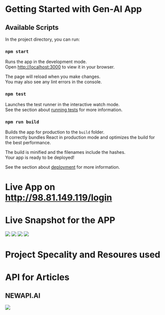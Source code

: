 # Getting Started with Gen-AI App

## Available Scripts

In the project directory, you can run:

### `npm start`

Runs the app in the development mode.\
Open [http://localhost:3000](http://localhost:3000) to view it in your browser.

The page will reload when you make changes.\
You may also see any lint errors in the console.

### `npm test`

Launches the test runner in the interactive watch mode.\
See the section about [running tests](https://facebook.github.io/create-react-app/docs/running-tests) for more information.

### `npm run build`

Builds the app for production to the `build` folder.\
It correctly bundles React in production mode and optimizes the build for the best performance.

The build is minified and the filenames include the hashes.\
Your app is ready to be deployed!

See the section about [deployment](https://facebook.github.io/create-react-app/docs/deployment) for more information.

# Live App on http://98.81.149.119/login 

# Live Snapshot for the APP
<image src="/gen-ai/Snapshots/Live.png">
<image src="/gen-ai/Snapshots/Dashbaord.png">
<image src="/gen-ai/Snapshots/Report.png">
<image src="/gen-ai/Snapshots/Deployment.png">

# Project Specality and Resoures used 

# API for Articles 
## NEWAPI.AI 
<image src="/Snapshots/NEWSAPIAI.png">
